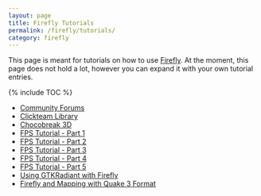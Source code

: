 ```yaml
---
layout: page
title: Firefly Tutorials
permalink: /firefly/tutorials/
category: firefly
---
```


This page is meant for tutorials on how to use [Firefly].
At the moment, this page does not hold a lot, however you can expand it with your own tutorial entries.

{% include TOC %}

* [Community Forums]
* [Clickteam Library](http://library.clickteam.com/firefly/firefly-tutorials/)
* [Chocobreak 3D](http://library.clickteam.com/firefly/firefly-tutorials/chocobreak3d/)
* [FPS Tutorial - Part 1](https://advaith.io/firefly-tutorials-archive/FPS/step1.htm)
* [FPS Tutorial - Part 2](https://advaith.io/firefly-tutorials-archive/FPS/step2.htm)
* [FPS Tutorial - Part 3](https://advaith.io/firefly-tutorials-archive/FPS/step3.htm)
* [FPS Tutorial - Part 4](https://advaith.io/firefly-tutorials-archive/FPS/step4.htm)
* [FPS Tutorial - Part 5](https://advaith.io/firefly-tutorials-archive/FPS/step5.htm)
* [Using GTKRadiant with Firefly](https://youtu.be/cU7ygEglJg8)
* [Firefly and Mapping with Quake 3 Format](https://steamcommunity.com/sharedfiles/filedetails/?id=834932429)

[Community Forums]: /clickteam/forums/
[Firefly]: /firefly/
